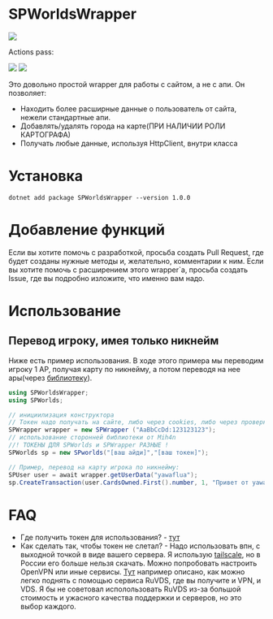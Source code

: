 # SPWorldsWrapper
![](https://img.shields.io/badge/dotnet-.NET_8-green) 

Actions pass:

![](https://github.com/yawaflua/SPWorldsWrapper/actions/workflows/nuget.yml/badge.svg) 
![](https://github.com/yawaflua/SPWorldsWrapper/actions/workflows/dotnet.yml/badge.svg)

Это довольно простой wrapper для работы с сайтом, а не с апи. Он позволяет:
- Находить более расширные данные о пользователь от сайта, нежели стандартные апи.
- Добавлять/удалять города на карте(ПРИ НАЛИЧИИ РОЛИ КАРТОГРАФА)
- Получать любые данные, используя HttpClient, внутри класса

# Установка
```cli 
dotnet add package SPWorldsWrapper --version 1.0.0
```

# Добавление функций
Если вы хотите помочь с разработкой, просьба создать Pull Request, где будет созданы нужные методы и, желательно, комментарии к ним.
Если вы хотите помочь с расширением этого wrapper`a, просьба создать Issue, где вы подробно изложите, что именно вам надо.

# Использование
## Перевод игроку, имея только никнейм
Ниже есть пример использования. В ходе этого примера мы переводим игроку 1 АР, получая карту по никнейму, а потом переводя на нее ары(через [библиотеку](https://github.com/Mih4n/spworlds-csharp-library)).
```cs
using SPWorldsWrapper;
using SPWorlds;

// инициилизация конструктора
// Токен надо получать на сайте, либо через cookies, либо через проверку request
SPWrapper wrapper = new SPWrapper ("AaBbCcDd:123123123");
// использование сторонней библиотеки от Mih4n
//! ТОКЕНЫ ДЛЯ SPWorlds и SPWrapper РАЗНЫЕ !
SPWorlds sp = new SPworlds("[ваш айди]","[ваш токен]");

// Пример, перевод на карту игрока по никнейму: 
SPUser user = await wrapper.getUserData("yawaflua");
sp.CreateTransaction(user.CardsOwned.First().number, 1, "Привет от yawaflua")
```
# FAQ
- Где получить токен для использования? - [тут](https://github.com/yawaflua/SPWorldsWrapper/blob/master/GETTOKEN.md)
- Как сделать так, чтобы токен не слетал? - Надо использовать впн, с выходной точкой в виде вашего сервера. Я использую [tailscale](https://tailscale.com/), но в России его больше нельзя скачать. Можно попробовать настроить OpenVPN или иные сервисы. [Тут](https://habr.com/ru/companies/ruvds/articles/726718/) например описано, как можно легко поднять с помощью сервиса RuVDS, где вы получите и VPN, и VDS. Я бы не советовал исполользовать RuVDS из-за большой стоимость и ужасного качества поддержки и серверов, но это выбор каждого.
